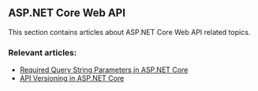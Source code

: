 ## ASP.NET Core Web API

This section contains articles about ASP.NET Core Web API related topics.

### Relevant articles:

- [Required Query String Parameters in ASP.NET Core](https://code-maze.com/aspnetcore-required-query-string-parameters/)
- [API Versioning in ASP.NET Core](https://code-maze.com/aspnetcore-api-versioning/)
